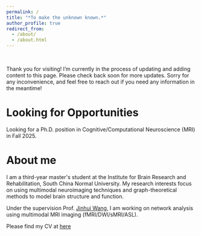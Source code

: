 ```yaml
---
permalink: /
title: "*To make the unknown known.*"
author_profile: true
redirect_from: 
  - /about/
  - /about.html
---
```


<br>

Thank you for visiting! I’m currently in the process of updating and adding content to this page. Please check back soon for more updates. Sorry for any inconvenience, and feel free to reach out if you need any information in the meantime!

Looking for Opportunities
======
Looking for a Ph.D. position in Cognitive/Computational Neuroscience (MRI) in Fall 2025.

About me
======
I am a third-year master's student at the Institute for Brain Research and Rehabilitation, South China Normal University. My research interests focus on using multimodal neuroimaging techniques and graph-theoretical methods to model brain structure and function.

Under the supervision Prof. [Jinhui Wang](https://scholar.google.com/citations?user=4_djMV0AAAAJ&hl=en&oi=ao), I am working on network analysis using multimodal MRI imaging (fMRI/DWI/sMRI/ASL).

Please find my CV at [here](https://changwen-wu.github.io/files/CV.pdf)
